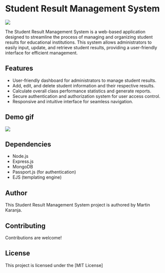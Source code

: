 # Student Result Management System

![](https://i.ytimg.com/vi/UEEXWq5kQRk/maxresdefault.jpg)

The Student Result Management System is a web-based application designed to streamline the process of managing and organizing student results for educational institutions. This system allows administrators to easily input, update, and retrieve student results, providing a user-friendly interface for efficient management.

## Features

- User-friendly dashboard for administrators to manage student results.
- Add, edit, and delete student information and their respective results.
- Calculate overall class performance statistics and generate reports.
- Secure authentication and authorization system for user access control.
- Responsive and intuitive interface for seamless navigation.

## Demo gif

![](https://media.tenor.com/OcyKrkdYYP4AAAAd/student-management-system-student-data.gif)

## Dependencies

- Node.js
- Express.js
- MongoDB
- Passport.js (for authentication)
- EJS (templating engine)

## Author

This Student Result Management System project is authored by Martin Karanja.

## Contributing

Contributions are welcome!

## License

This project is licensed under the [MIT License]
